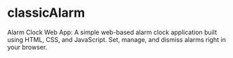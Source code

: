 # classicAlarm
Alarm Clock Web App: 
A simple web-based alarm clock application built using HTML, CSS, and JavaScript. Set, manage, and dismiss alarms right in your browser.
